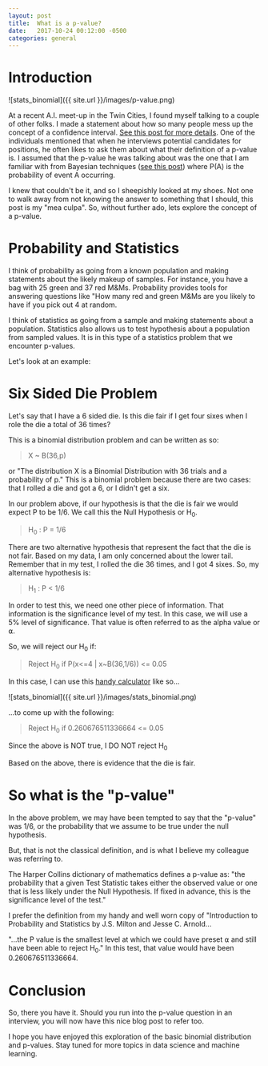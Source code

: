 ```yaml
---
layout: post
title:  What is a p-value?
date:   2017-10-24 00:12:00 -0500
categories: general
---
```


# Introduction

![stats_binomial]({{ site.url }}/images/p-value.png)

At a recent A.I. meet-up in the Twin Cities, I found myself talking to a couple of other folks.  I made a statement about how so many people mess up the concept of a confidence interval.  [See this post for more details](http://datascience.netlify.com/general/2017/09/06/data_science_16.html).  One of the individuals mentioned that when he interviews potential candidates for positions, he often likes to ask them about what their definition of a p-value is.  I assumed that the p-value he was talking about was the one that I am familiar with from Bayesian techniques ([see this post](http://datascience.netlify.com/general/2017/06/27/data_science_6.html)) where P(A) is the probability of event A occurring.  

I knew that couldn't be it, and so I sheepishly looked at my shoes.  Not one to walk away from not knowing the answer to something that I should, this post is my "mea culpa".  So, without further ado, lets explore the concept of a p-value.   

#  Probability and Statistics

I think of probability as going from a known population and making statements about the likely makeup of samples.  For instance, you have a bag with 25 green and 37 red M&Ms.  Probability provides tools for answering questions like "How many red and green M&Ms are you likely to have if you pick out 4 at random.

I think of statistics as going from a sample and making statements about a population.  Statistics also allows us to test hypothesis about a population from sampled values.  It is in this type of a statistics problem that we encounter p-values.

Let's look at an example:

# Six Sided Die Problem

Let's say that I have a 6 sided die.  Is this die fair if I get four sixes when I role the die a total of 36 times?

This is a binomial distribution problem and can be written as so:

> X ~ B(36,p)  

or  "The distribution X is a Binomial Distribution with 36 trials and a probability of p."  This is a binomial problem because there are two cases: that I rolled a die and got a 6, or I didn't get a six.

In our problem above, if our hypothesis is that the die is fair we would expect P to be 1/6.  We call this the Null Hypothesis or H<sub>0</sub>.

> H<sub>0</sub> : P = 1/6

There are two alternative hypothesis that represent the fact that the die is not fair.  Based on my data, I am only concerned about the lower tail.  Remember that in my test, I rolled the die 36 times, and I got 4 sixes.  So, my alternative hypothesis is:

> H<sub>1</sub> : P < 1/6

In order to test this, we need one other piece of information.  That information is the significance level of my test.  In this case, we will use a 5% level of significance.  That value is often referred to as the alpha value or ⍺.       

So, we will reject our H<sub>0</sub> if:

> Reject H<sub>0</sub> if P(x<=4 \| x~B(36,1/6)) <= 0.05

In this case, I can use this [handy calculator](http://stattrek.com/online-calculator/binomial.aspx) like so...

![stats_binomial]({{ site.url }}/images/stats_binomial.png)

...to come up with the following:

> Reject H<sub>0</sub> if 0.260676511336664 <= 0.05

Since the above is NOT true, I DO NOT reject H<sub>0</sub>  

Based on the above, there is evidence that the die is fair.

# So what is the "p-value"

In the above problem, we may have been tempted to say that the "p-value" was 1/6, or the probability that we assume to be true under the null hypothesis.

But, that is not the classical definition, and is what I believe my colleague was referring to.

The Harper Collins dictionary of mathematics defines a p-value as: "the probability that a given Test Statistic takes either the observed value or one that is less likely under the Null Hypothesis.  If fixed in advance, this is the significance level of the test."  

I prefer the definition from my handy and well worn copy of "Introduction to Probability and Statistics by J.S. Milton and Jesse C. Arnold...

"...the P value is the smallest level at which we could have preset ⍺ and still have been able to reject H<sub>0</sub>."  In this test, that value would have been 0.260676511336664.

# Conclusion

So, there you have it.  Should you run into the p-value question in an interview, you will now have this nice blog post to refer too.  

I hope you have enjoyed this exploration of the basic binomial distribution and p-values.  Stay tuned for more topics in data science and machine learning.